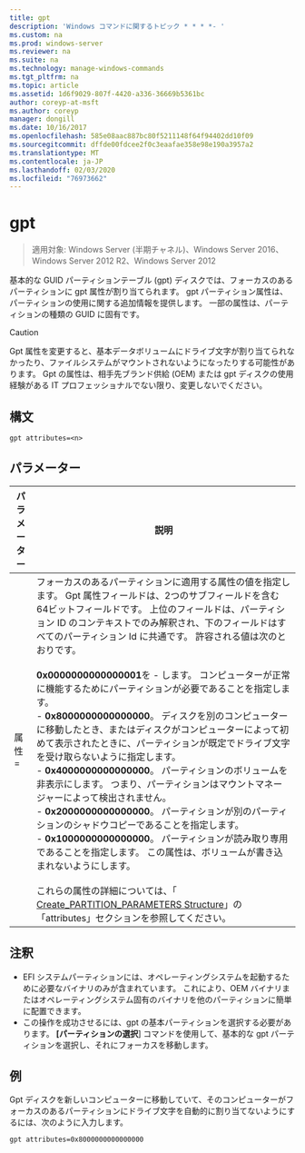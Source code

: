 ```yaml
---
title: gpt
description: 'Windows コマンドに関するトピック * * * *- '
ms.custom: na
ms.prod: windows-server
ms.reviewer: na
ms.suite: na
ms.technology: manage-windows-commands
ms.tgt_pltfrm: na
ms.topic: article
ms.assetid: 1d6f9029-807f-4420-a336-36669b5361bc
author: coreyp-at-msft
ms.author: coreyp
manager: dongill
ms.date: 10/16/2017
ms.openlocfilehash: 585e08aac887bc80f5211148f64f94402dd10f09
ms.sourcegitcommit: dffde00fdcee2f0c3eaafae358e98e190a3957a2
ms.translationtype: MT
ms.contentlocale: ja-JP
ms.lasthandoff: 02/03/2020
ms.locfileid: "76973662"
---
```

# <a name="gpt"></a>gpt

>適用対象: Windows Server (半期チャネル)、Windows Server 2016、Windows Server 2012 R2、Windows Server 2012

基本的な GUID パーティションテーブル (gpt) ディスクでは、フォーカスのあるパーティションに gpt 属性が割り当てられます。  gpt パーティション属性は、パーティションの使用に関する追加情報を提供します。 一部の属性は、パーティションの種類の GUID に固有です。

> [!CAUTION]
> Gpt 属性を変更すると、基本データボリュームにドライブ文字が割り当てられなかったり、ファイルシステムがマウントされないようになったりする可能性があります。 Gpt の属性は、相手先ブランド供給 (OEM) または gpt ディスクの使用経験がある IT プロフェッショナルでない限り、変更しないでください。

## <a name="syntax"></a>構文

```
gpt attributes=<n>
```

## <a name="parameters"></a>パラメーター

|   パラメーター    |                                                                                                                                                                                                                                                                                                                                                                                                                                                                                                                                                                                                                               説明                                                                                                                                                                                                                                                                                                                                                                                                                                                                                                                                                                                                                                |
|----------------|--------------------------------------------------------------------------------------------------------------------------------------------------------------------------------------------------------------------------------------------------------------------------------------------------------------------------------------------------------------------------------------------------------------------------------------------------------------------------------------------------------------------------------------------------------------------------------------------------------------------------------------------------------------------------------------------------------------------------------------------------------------------------------------------------------------------------------------------------------------------------------------------------------------------------------------------------------------------------------------------------------------------------------------------------------------------------------------------------------------------------------------------------------------------------------------------------------------------------------------------------------------------------|
| 属性 =<n> | フォーカスのあるパーティションに適用する属性の値を指定します。 Gpt 属性フィールドは、2つのサブフィールドを含む64ビットフィールドです。 上位のフィールドは、パーティション ID のコンテキストでのみ解釈され、下のフィールドはすべてのパーティション Id に共通です。 許容される値は次のとおりです。<br /><br />**0x0000000000000001**を -   します。 コンピューターが正常に機能するためにパーティションが必要であることを指定します。<br />-   **0x8000000000000000**。 ディスクを別のコンピューターに移動したとき、またはディスクがコンピューターによって初めて表示されたときに、パーティションが既定でドライブ文字を受け取らないように指定します。<br />-   **0x4000000000000000**。 パーティションのボリュームを非表示にします。 つまり、パーティションはマウントマネージャーによって検出されません。<br />-   **0x2000000000000000**。 パーティションが別のパーティションのシャドウコピーであることを指定します。<br />-   **0x1000000000000000**。 パーティションが読み取り専用であることを指定します。 この属性は、ボリュームが書き込まれないようにします。<br /><br />これらの属性の詳細については、「 [Create_PARTITION_PARAMETERS Structure](https://go.microsoft.com/fwlink/?LinkId=203812)」の「attributes」セクションを参照してください。 |

## <a name="remarks"></a>注釈

- EFI システムパーティションには、オペレーティングシステムを起動するために必要なバイナリのみが含まれています。 これにより、OEM バイナリまたはオペレーティングシステム固有のバイナリを他のパーティションに簡単に配置できます。
- この操作を成功させるには、gpt の基本パーティションを選択する必要があります。 **[パーティションの選択**] コマンドを使用して、基本的な gpt パーティションを選択し、それにフォーカスを移動します。

## <a name="BKMK_examples"></a>例

  Gpt ディスクを新しいコンピューターに移動していて、そのコンピューターがフォーカスのあるパーティションにドライブ文字を自動的に割り当てないようにするには、次のように入力します。
  ```
  gpt attributes=0x8000000000000000
  ```
